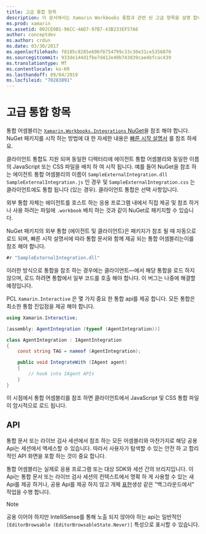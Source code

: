 ```yaml
---
title: 고급 통합 항목
description: 이 문서에서는 Xamarin Workbooks 통합과 관련 된 고급 항목을 설명 합니다. Xamarin 통합 문서 내에서 Xamarin.ios 패키지 및 API 노출에 대해 설명 합니다.
ms.prod: xamarin
ms.assetid: 002CE0B1-96CC-4AD7-97B7-43B233EF57A6
author: conceptdev
ms.author: crdun
ms.date: 03/30/2017
ms.openlocfilehash: f8105c8285e696f8754799c33c30e31ce5356870
ms.sourcegitcommit: 933de144d1fbe7d412e49b743839cae4bfcac439
ms.translationtype: MT
ms.contentlocale: ko-KR
ms.lasthandoff: 09/04/2019
ms.locfileid: "70283891"
---
```

# <a name="advanced-integration-topics"></a>고급 통합 항목

통합 어셈블리는 [ `Xamarin.Workbooks.Integrations` NuGet][nuget]을 참조 해야 합니다. NuGet 패키지를 시작 하는 방법에 대 한 자세한 내용은 [빠른 시작 설명서](~/tools/workbooks/sdk/index.md) 를 참조 하세요.

클라이언트 통합도 지원 되며 동일한 디렉터리에 에이전트 통합 어셈블리와 동일한 이름의 JavaScript 또는 CSS 파일을 배치 하 여 시작 됩니다. 예를 들어 NuGet을 참조 하는 에이전트 통합 어셈블리의 이름이 `SampleExternalIntegration.dll` `SampleExternalIntegration.js` 인 경우 및 `SampleExternalIntegration.css` 는 클라이언트에도 통합 됩니다 (있는 경우). 클라이언트 통합은 선택 사항입니다.

외부 통합 자체는 에이전트를 호스트 하는 응용 프로그램 내에서 직접 제공 및 참조 하거나 사용 하려는 파일에 `.workbook` 배치 하는 것과 같이 NuGet로 패키지할 수 있습니다.

NuGet 패키지의 외부 통합 (에이전트 및 클라이언트)은 패키지가 참조 될 때 자동으로 로드 되며, 빠른 시작 설명서에 따라 통합 문서와 함께 제공 되는 통합 어셈블리는이를 참조 해야 합니다.

```csharp
#r "SampleExternalIntegration.dll"
```

이러한 방식으로 통합을 참조 하는 경우에는 클라이언트&mdash;에서 해당 통합을 로드 하지 않으며, 로드 하려면 통합에서 일부 코드를 호출 해야 합니다. 이 버그는 나중에 해결할 예정입니다.

PCL `Xamarin.Interactive` 은 몇 가지 중요 한 통합 api를 제공 합니다. 모든 통합은 최소한 통합 진입점을 제공 해야 합니다.

```csharp
using Xamarin.Interactive;

[assembly: AgentIntegration (typeof (AgentIntegration))]

class AgentIntegration : IAgentIntegration
{
    const string TAG = nameof (AgentIntegration);

    public void IntegrateWith (IAgent agent)
    {
        // hook into IAgent APIs
    }
}
```

이 시점에서 통합 어셈블리를 참조 하면 클라이언트에서 JavaScript 및 CSS 통합 파일이 암시적으로 로드 됩니다.

## <a name="apis"></a>API

통합 문서 또는 라이브 검사 세션에서 참조 하는 모든 어셈블리와 마찬가지로 해당 공용 Api는 세션에서 액세스할 수 있습니다. 따라서 사용자가 탐색할 수 있는 안전 하 고 합리적인 API 화면을 포함 하는 것이 중요 합니다.

통합 어셈블리는 실제로 응용 프로그램 또는 대상 SDK와 세션 간의 브리지입니다. 이 Api는 통합 문서 또는 라이브 검사 세션의 컨텍스트에서 명확 하 게 사용할 수 있는 새 Api를 제공 하거나, 공용 Api를 제공 하지 않고 개체 [표현](~/tools/workbooks/sdk/representations.md)생성 같은 "백그라운드에서" 작업을 수행 합니다.

> [!NOTE]
> 공용 이어야 하지만 IntelliSense를 통해 노출 되지 않아야 하는 api는 일반적인 `[EditorBrowsable (EditorBrowsableState.Never)]` 특성으로 표시할 수 있습니다.

[nuget]: https://nuget.org/packages/Xamarin.Workbooks.Integration
